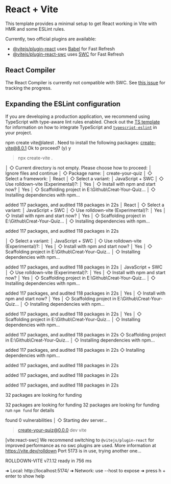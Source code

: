 # React + Vite

This template provides a minimal setup to get React working in Vite with HMR and some ESLint rules.

Currently, two official plugins are available:

- [@vitejs/plugin-react](https://github.com/vitejs/vite-plugin-react/blob/main/packages/plugin-react) uses [Babel](https://babeljs.io/) for Fast Refresh
- [@vitejs/plugin-react-swc](https://github.com/vitejs/vite-plugin-react/blob/main/packages/plugin-react-swc) uses [SWC](https://swc.rs/) for Fast Refresh

## React Compiler

The React Compiler is currently not compatible with SWC. See [this issue](https://github.com/vitejs/vite-plugin-react/issues/428) for tracking the progress.

## Expanding the ESLint configuration

If you are developing a production application, we recommend using TypeScript with type-aware lint rules enabled. Check out the [TS template](https://github.com/vitejs/vite/tree/main/packages/create-vite/template-react-ts) for information on how to integrate TypeScript and [`typescript-eslint`](https://typescript-eslint.io) in your project.

npm create vite@latest .
Need to install the following packages:
create-vite@8.0.1
Ok to proceed? (y) y

> npx
> create-vite .

│
◇ Current directory is not empty. Please choose how to proceed:
│ Ignore files and continue
│
◇ Package name:
│ create-your-quiz
│
◇ Select a framework:
│ React
│
◇ Select a variant:
│ JavaScript + SWC
│
◇ Use rolldown-vite (Experimental)?:
│ Yes
│
◇ Install with npm and start now?
│ Yes
│
◇ Scaffolding project in E:\Github\Creat-Your-Quiz...
│
◇ Installing dependencies with npm...

added 117 packages, and audited 118 packages in 22s
│ React
│
◇ Select a variant:
│ JavaScript + SWC
│
◇ Use rolldown-vite (Experimental)?:
│ Yes
│
◇ Install with npm and start now?
│ Yes
│
◇ Scaffolding project in E:\Github\Creat-Your-Quiz...
│
◇ Installing dependencies with npm...

added 117 packages, and audited 118 packages in 22s

│
◇ Select a variant:
│ JavaScript + SWC
│
◇ Use rolldown-vite (Experimental)?:
│ Yes
│
◇ Install with npm and start now?
│ Yes
│
◇ Scaffolding project in E:\Github\Creat-Your-Quiz...
│
◇ Installing dependencies with npm...

added 117 packages, and audited 118 packages in 22s
│ JavaScript + SWC
│
◇ Use rolldown-vite (Experimental)?:
│ Yes
│
◇ Install with npm and start now?
│ Yes
│
◇ Scaffolding project in E:\Github\Creat-Your-Quiz...
│
◇ Installing dependencies with npm...

added 117 packages, and audited 118 packages in 22s
│ Yes
│
◇ Install with npm and start now?
│ Yes
│
◇ Scaffolding project in E:\Github\Creat-Your-Quiz...
│
◇ Installing dependencies with npm...

added 117 packages, and audited 118 packages in 22s
│ Yes
│
◇ Scaffolding project in E:\Github\Creat-Your-Quiz...
│
◇ Installing dependencies with npm...

added 117 packages, and audited 118 packages in 22s
◇ Scaffolding project in E:\Github\Creat-Your-Quiz...
│
◇ Installing dependencies with npm...

added 117 packages, and audited 118 packages in 22s
◇ Installing dependencies with npm...

added 117 packages, and audited 118 packages in 22s

added 117 packages, and audited 118 packages in 22s

added 117 packages, and audited 118 packages in 22s

32 packages are looking for funding

32 packages are looking for funding
32 packages are looking for funding
run `npm fund` for details

found 0 vulnerabilities
│
◇ Starting dev server...

> create-your-quiz@0.0.0 dev
> vite

[vite:react-swc] We recommend switching to `@vitejs/plugin-react` for improved performance as no swc plugins are used. More information at https://vite.dev/rolldown
Port 5173 is in use, trying another one...

ROLLDOWN-VITE v7.1.12 ready in 756 ms

➜ Local: http://localhost:5174/
➜ Network: use --host to expose
➜ press h + enter to show help
